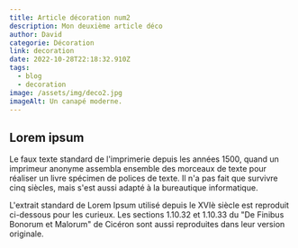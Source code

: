 ```yaml
---
title: Article décoration num2
description: Mon deuxième article déco
author: David
categorie: Décoration
link: decoration
date: 2022-10-28T22:18:32.910Z
tags:
  - blog
  - decoration
image: /assets/img/deco2.jpg
imageAlt: Un canapé moderne.
---
```

## L﻿orem ipsum

Le faux texte standard de l'imprimerie depuis les années 1500, quand un imprimeur anonyme assembla ensemble des morceaux de texte pour réaliser un livre spécimen de polices de texte. Il n'a pas fait que survivre cinq siècles, mais s'est aussi adapté à la bureautique informatique.

L'extrait standard de Lorem Ipsum utilisé depuis le XVIè siècle est reproduit ci-dessous pour les curieux. Les sections 1.10.32 et 1.10.33 du "De Finibus Bonorum et Malorum" de Cicéron sont aussi reproduites dans leur version originale.